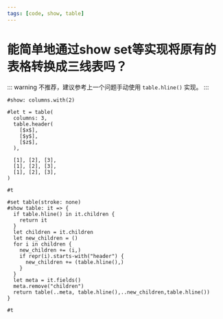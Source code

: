 ```yaml
---
tags: [code, show, table]
---
```

# 能简单地通过show set等实现将原有的表格转换成三线表吗？

::: warning
不推荐，建议参考上一个问题手动使用 `table.hline()` 实现。
:::

```typst
#show: columns.with(2)

#let t = table(
  columns: 3,
  table.header(
    [$x$],
    [$y$],
    [$z$],
  ),

  [1], [2], [3],
  [1], [2], [3],
  [1], [2], [3],
)

#t

#set table(stroke: none)
#show table: it => {
  if table.hline() in it.children {
    return it
  }
  let children = it.children
  let new_children = ()
  for i in children {
    new_children += (i,)
    if repr(i).starts-with("header") {
      new_children += (table.hline(),)
    }
  }
  let meta = it.fields()
  meta.remove("children")
  return table(..meta, table.hline(),..new_children,table.hline())
}

#t
```

